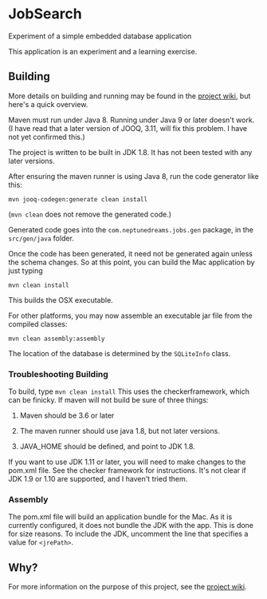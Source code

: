 # JobSearch
Experiment of a simple embedded database application 

This application is an experiment and a learning exercise. 

## Building
More details on building and running may be found in the [project wiki](https://github.com/SwingGuy1024/Sk-JobHunt/wiki/Skeleton-Key-Application), but here's a quick overview.

Maven must run under Java 8. Running under Java 9 or later doesn't work. (I have read that a later version of JOOQ, 3.11, will fix this problem. I have not yet confirmed this.)

The project is written to be built in JDK 1.8. It has not been tested with any later versions.

After ensuring the maven runner is using Java 8, run the code generator like this:

    mvn jooq-codegen:generate clean install

(`mvn clean` does not remove the generated code.)

Generated code goes into the `com.neptunedreams.jobs.gen` package, in the `src/gen/java` folder.

Once the code has been generated, it need not be generated again unless the schema changes. So at this point, you can build the Mac application by just typing

`mvn clean install`

This builds the OSX executable. 

For other platforms, you may now assemble an executable jar file from the compiled classes:

    mvn clean assembly:assembly
    
The location of the database is determined by the `SQLiteInfo` class.

### Troubleshooting Building

To build, type `mvn clean install`
This uses the checkerframework, which can be finicky. If maven will not build be sure of three things:

1. Maven should be 3.6 or later

1. The maven runner should use java 1.8, but not later versions.

1. JAVA_HOME should be defined, and point to JDK 1.8. 

If you want to use JDK 1.11 or later, you will need to make changes to the pom.xml file. See the checker framework for instructions. It's not clear if JDK 1.9 or 1.10 are supported, and I haven't tried them.

### Assembly
The pom.xml file will build an application bundle for the Mac. As it is currently configured, it does not bundle the JDK with the app. This is done for size reasons. To include the JDK, uncomment the line that specifies a value for `<jrePath>`.

## Why?

For more information on the purpose of this project, see the [project wiki](https://github.com/SwingGuy1024/Skeleton/wiki/Skeleton-Key-Application).
